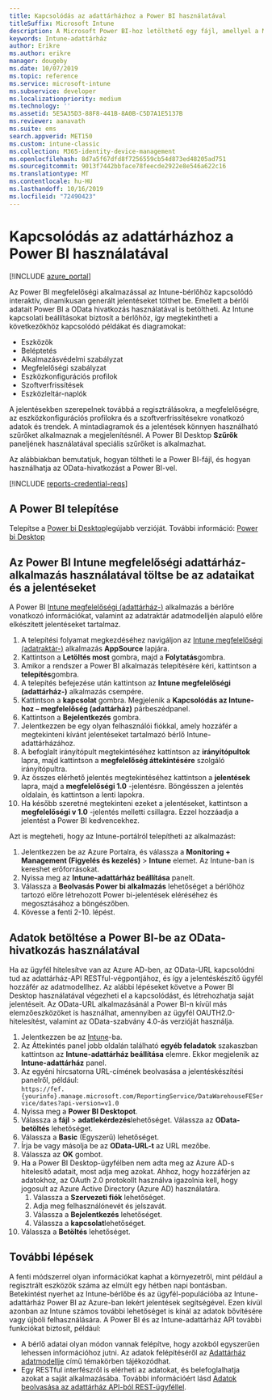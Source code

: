 ```yaml
---
title: Kapcsolódás az adattárházhoz a Power BI használatával
titleSuffix: Microsoft Intune
description: A Microsoft Power BI-hoz letölthető egy fájl, amellyel a Microsoft Intune-bérlőhöz kapcsolódó interaktív, dinamikusan létrehozott jelentéseket hozhat létre.
keywords: Intune-adattárház
author: Erikre
ms.author: erikre
manager: dougeby
ms.date: 10/07/2019
ms.topic: reference
ms.service: microsoft-intune
ms.subservice: developer
ms.localizationpriority: medium
ms.technology: ''
ms.assetid: 5E5A35D3-88F8-441B-8A0B-C5D7A1E5137B
ms.reviewer: aanavath
ms.suite: ems
search.appverid: MET150
ms.custom: intune-classic
ms.collection: M365-identity-device-management
ms.openlocfilehash: 8d7a5f67dfd8f7256559cb54d873ed48205ad751
ms.sourcegitcommit: 9013f7442bbface78feecde2922e8e546a622c16
ms.translationtype: MT
ms.contentlocale: hu-HU
ms.lasthandoff: 10/16/2019
ms.locfileid: "72490423"
---
```

# <a name="connect-to-the-data-warehouse-with-power-bi"></a>Kapcsolódás az adattárházhoz a Power BI használatával

[!INCLUDE [azure_portal](../includes/azure_portal.md)]

Az Power BI megfelelőségi alkalmazással az Intune-bérlőhöz kapcsolódó interaktív, dinamikusan generált jelentéseket tölthet be. Emellett a bérlői adatait Power BI a OData hivatkozás használatával is betöltheti. Az Intune kapcsolati beállításokat biztosít a bérlőhöz, így megtekintheti a következőkhöz kapcsolódó példákat és diagramokat:  

- Eszközök
- Beléptetés
- Alkalmazásvédelmi szabályzat
- Megfelelőségi szabályzat
- Eszközkonfigurációs profilok
- Szoftverfrissítések
- Eszközleltár-naplók

A jelentésekben szerepelnek továbbá a regisztrálásokra, a megfelelőségre, az eszközkonfigurációs profilokra és a szoftverfrissítésekre vonatkozó adatok és trendek. A mintadiagramok és a jelentések könnyen használható szűrőket alkalmaznak a megjelenítésnél. A Power BI Desktop **Szűrők** paneljének használatával speciális szűrőket is alkalmazhat.

Az alábbiakban bemutatjuk, hogyan töltheti le a Power BI-fájl, és hogyan használhatja az OData-hivatkozást a Power BI-vel.

[!INCLUDE [reports-credential-reqs](../includes/reports-credential-reqs.md)]

## <a name="install-power-bi"></a>A Power BI telepítése

Telepítse a [Power bi Desktop](https://aka.ms/intune/datawarehouseapi/installpowerbi)legújabb verzióját. További információ: [Power bi Desktop](https://powerbi.microsoft.com/desktop)

## <a name="load-the-data-and-reports-using-the-power-bi-intune-compliance-data-warehouse-app"></a>Az Power BI Intune megfelelőségi adattárház-alkalmazás használatával töltse be az adataikat és a jelentéseket

A Power BI [Intune megfelelőségi (adattárház-)](https://aka.ms/intune/datawarehouseapi/getpowerbiapp) alkalmazás a bérlőre vonatkozó információkat, valamint az adatraktár adatmodelljén alapuló előre elkészített jelentéseket tartalmaz.

1. A telepítési folyamat megkezdéséhez navigáljon az [Intune megfelelőségi (adatraktár-)](https://aka.ms/intune/datawarehouseapi/getpowerbiapp) alkalmazás **AppSource** lapjára.
2. Kattintson a **Letöltés most** gombra, majd a **Folytatás**gombra.
3. Amikor a rendszer a Power BI alkalmazás telepítésére kéri, kattintson a **telepítés**gombra.
4. A telepítés befejezése után kattintson az **Intune megfelelőségi (adattárház-)** alkalmazás csempére.
5. Kattintson a **kapcsolat** gombra. Megjelenik a **Kapcsolódás az Intune-hoz – megfelelőség (adattárház)** párbeszédpanel.
6. Kattintson a **Bejelentkezés** gombra.
7. Jelentkezzen be egy olyan felhasználói fiókkal, amely hozzáfér a megtekinteni kívánt jelentéseket tartalmazó bérlő Intune-adattárházához.
8. A befoglalt irányítópult megtekintéséhez kattintson az **irányítópultok** lapra, majd kattintson a **megfelelőség áttekintésére** szolgáló irányítópultra.
9. Az összes elérhető jelentés megtekintéséhez kattintson a **jelentések** lapra, majd a **megfelelőségi 1.0** -jelentésre. Böngésszen a jelentés oldalain, és kattintson a lenti lapokra.
10. Ha később szeretné megtekinteni ezeket a jelentéseket, kattintson a **megfelelőségi v 1.0** -jelentés melletti csillagra. Ezzel hozzáadja a jelentést a Power BI kedvencekhez.

Azt is megteheti, hogy az Intune-portálról telepítheti az alkalmazást:

1. Jelentkezzen be az Azure Portalra, és válassza a **Monitoring + Management (Figyelés és kezelés)**  > **Intune** elemet. Az Intune-ban is kereshet erőforrásokat.
2. Nyissa meg az **Intune-adattárház beállítása** panelt.
3. Válassza a **Beolvasás Power bi alkalmazás** lehetőséget a bérlőhöz tartozó előre létrehozott Power bi-jelentések eléréséhez és megosztásához a böngészőben.
4. Kövesse a fenti 2-10. lépést.

## <a name="load-the-data-in-power-bi-using-the-odata-link"></a>Adatok betöltése a Power BI-be az OData-hivatkozás használatával

Ha az ügyfél hitelesítve van az Azure AD-ben, az OData-URL kapcsolódni tud az adattárház-API RESTful-végpontjához, és így a jelentéskészítő ügyfél hozzáfér az adatmodellhez. Az alábbi lépéseket követve a Power BI Desktop használatával végezheti el a kapcsolódást, és létrehozhatja saját jelentéseit. Az OData-URL alkalmazásánál a Power BI-n kívül más elemzőeszközöket is használhat, amennyiben az ügyfél OAUTH2.0-hitelesítést, valamint az OData-szabvány 4.0-ás verzióját használja.

1. Jelentkezzen be az [Intune](https://go.microsoft.com/fwlink/?linkid=2090973)-ba.
2. Az Áttekintés panel jobb oldalán található **egyéb feladatok** szakaszban kattintson az **Intune-adattárház beállítása** elemre. Ekkor megjelenik az **Intune-adattárház** panel.
3. Az egyéni hírcsatorna URL-címének beolvasása a jelentéskészítési panelről, például:<br>
    `https://fef.{yourinfo}.manage.microsoft.com/ReportingService/DataWarehouseFEService/dates?api-version=v1.0`
4. Nyissa meg a **Power BI Desktopot**.
5. Válassza a **fájl** > **adatlekérdezés**lehetőséget. Válassza az **OData-betöltés** lehetőséget.
6. Válassza a **Basic** (Egyszerű) lehetőséget.
7. Írja be vagy másolja be az **OData-URL-t** az URL mezőbe.
8. Válassza az **OK** gombot.
9. Ha a Power BI Desktop-ügyfélben nem adta meg az Azure AD-s hitelesítő adatait, most adja meg azokat. Ahhoz, hogy hozzáférjen az adatokhoz, az OAuth 2.0 protokollt használva igazolnia kell, hogy jogosult az Azure Active Directory (Azure AD) használatára.  
    1. Válassza a **Szervezeti fiók** lehetőséget.  
    2. Adja meg felhasználónevét és jelszavát.  
    3. Válassza a **Bejelentkezés** lehetőséget.  
    4. Válassza a **kapcsolat**lehetőséget.  
10. Válassza a **Betöltés** lehetőséget.

## <a name="next-steps"></a>További lépések

A fenti módszerrel olyan információkat kaphat a környezetről, mint például a regisztrált eszközök száma az elmúlt egy hétben napi bontásban. Betekintést nyerhet az Intune-bérlőbe és az ügyfél-populációba az Intune-adattárház Power BI az Azure-ban lekért jelentések segítségével. Ezen kívül azonban az Intune számos további lehetőséget is kínál az adatok bővítésére vagy újbóli felhasználására. A Power BI és az Intune-adattárház API további funkciókat biztosít, például:

<!-- - You can use Power BI Desktop to create additional report types with your data. For example, you could create a custom chart representing the ratio of device manufactures in your enterprise. For more information about creating custom reports with Power BI and the Intune Data Warehouse, see `BLOG POST ON POWER BI`. -->
- A bérlő adatai olyan módon vannak felépítve, hogy azokból egyszerűen lehessen információhoz jutni. Az adatok felépítéséről az [Adattárház adatmodellje](reports-ref-data-model.md) című témakörben tájékozódhat.
- Egy RESTful interfészről is elérheti az adatokat, és belefoglalhatja azokat a saját alkalmazásába. További információért lásd [Adatok beolvasása az adattárház API-ból REST-ügyféllel](../reports-proc-data-rest.md).
